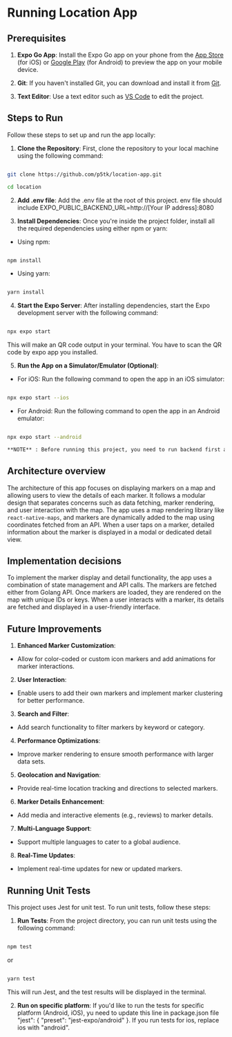 # Running Location App

## Prerequisites


1.  **Expo Go App**: Install the Expo Go app on your phone from the [App Store](https://apps.apple.com/us/app/expo-go/id982107779) (for iOS) or [Google Play](https://play.google.com/store/apps/details?id=host.exp.exponent&hl=en&gl=US) (for Android) to preview the app on your mobile device.

  
1.  **Git**: If you haven't installed Git, you can download and install it from [Git](https://git-scm.com/).

3.  **Text Editor**: Use a text editor such as [VS Code](https://code.visualstudio.com/) to edit the project.

  
## Steps to Run

Follow these steps to set up and run the app locally:

1.  **Clone the Repository**: First, clone the repository to your local machine using the following command:

```bash

git clone https://github.com/p5tk/location-app.git

cd location

```

2.  **Add .env file**: Add the .env file at the root of this project. env file should include EXPO_PUBLIC_BACKEND_URL=http://[Your IP address]:8080


3.  **Install Dependencies**: Once you're inside the project folder, install all the required dependencies using either npm or yarn:

- Using npm:

```bash

npm install

```

- Using yarn:

```bash

yarn install

```
4.  **Start the Expo Server**: After installing dependencies, start the Expo development server with the following command:
```bash

npx expo start

```

This will make an QR code output in your terminal. You have to scan the QR code by expo app you installed.

5.  **Run the App on a Simulator/Emulator (Optional)**:

- For iOS: Run the following command to open the app in an iOS simulator:

```bash

npx expo start --ios

```
- For Android: Run the following command to open the app in an Android emulator:
```bash

npx expo start --android

**NOTE** : Before running this project, you need to run backend first according to this [Backend Repo](https://github.com/devcombine-llc/jwt-maps-go-server)

```

## Architecture overview
The architecture of this app focuses on displaying markers on a map and allowing users to view the details of each marker. It follows a modular design that separates concerns such as data fetching, marker rendering, and user interaction with the map. The app uses a map rendering library like `react-native-maps`, and markers are dynamically added to the map using coordinates fetched from an API. When a user taps on a marker, detailed information about the marker is displayed in a modal or dedicated detail view.

## Implementation decisions
To implement the marker display and detail functionality, the app uses a combination of state management and API calls. The markers are fetched either from Golang API. Once markers are loaded, they are rendered on the map with unique IDs or keys. When a user interacts with a marker, its details are fetched and displayed in a user-friendly interface. 

## Future Improvements
1.  **Enhanced Marker Customization**:

- Allow for color-coded or custom icon markers and add animations for marker interactions.

  

2.  **User Interaction**:

- Enable users to add their own markers and implement marker clustering for better performance.

3.  **Search and Filter**:

- Add search functionality to filter markers by keyword or category.

  

4.  **Performance Optimizations**:

- Improve marker rendering to ensure smooth performance with larger data sets.

  

5.  **Geolocation and Navigation**:

- Provide real-time location tracking and directions to selected markers.

  

6.  **Marker Details Enhancement**:

- Add media and interactive elements (e.g., reviews) to marker details.

  

7.  **Multi-Language Support**:

- Support multiple languages to cater to a global audience.

  

8.  **Real-Time Updates**:

- Implement real-time updates for new or updated markers.

## Running Unit Tests

This project uses Jest for unit test. To run unit tests, follow these steps:

1.  **Run Tests**: From the project directory, you can run unit tests using the following command:

```bash

npm test

```

or

```bash

yarn test

```


This will run Jest, and the test results will be displayed in the terminal.

2.  **Run on specific platform**: If you'd like to run the tests for specific platform (Android, iOS), yu need to update this line in package.json file "jest": { "preset": "jest-expo/android" }. If you run tests for ios, replace ios with "android".




